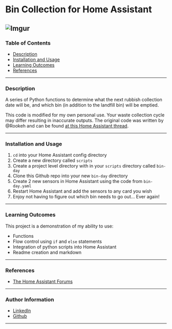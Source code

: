 # Bin Collection for Home Assistant

![Imgur](https://i.imgur.com/w9zJRDT.png)
---

### Table of Contents
-   [Description](#Description)
-   [Installation and Usage](#Installation-and-Usage)
-   [Learning Outcomes](#Learning-Outcomes)
-   [References](#References)

---

### Description
A series of Python functions to determine what the next rubbish collection date will be, and
which bin (in addition to the landfill bin) will be emptied.

This code is modified for my own personal use. Your waste collection cycle may differ resulting
in inaccurate outputs. The original code was written by @Rookeh and can be found 
[at this Home Assistant thread](https://community.home-assistant.io/t/bin-waste-collection/55451/56).

---

### Installation and Usage
1. `cd` into your Home Assistant config directory
2. Create a new directory called `scripts`
3. Create a project level directory with in your `scripts` directory called `bin-day`
4. Clone this Github repo into your new `bin-day` directory
5. Create 2 new sensors in Home Assistant using the code from `bin-day.yaml`
6. Restart Home Assistant and add the sensors to any card you wish
7. Enjoy not having to figure out which bin needs to go out... Ever again!
---

### Learning Outcomes
This project is a demonstration of my ability to use:
-   Functions
-   Flow control using `if` and `else` statements
-   Integration of python scripts into Home Assistant
-   Readme creation and markdown

---

### References
-   [The Home Assistant Forums](https://community.home-assistant.io/t/bin-waste-collection/55451/56)

---

### Author Information
-   [LinkedIn](https://www.linkedin.com/in/tim-lawrence/)
-   [Github](https://github.com/a5pire)

---
